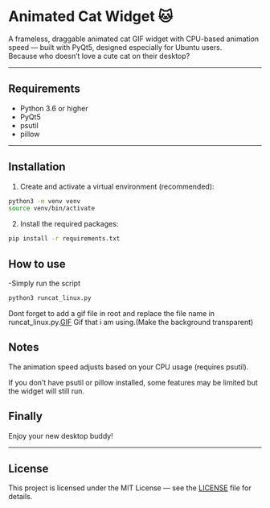 # Animated Cat Widget 🐱

A frameless, draggable animated cat GIF widget with CPU-based animation speed — built with PyQt5, designed especially for Ubuntu users.  
Because who doesn’t love a cute cat on their desktop?

---

## Requirements

- Python 3.6 or higher
- PyQt5
- psutil
- pillow

---

## Installation

1. Create and activate a virtual environment (recommended):

```bash
python3 -m venv venv
source venv/bin/activate
```

2. Install the required packages:

```bash
pip install -r requirements.txt

```

## How to use

-Simply run the script

```bash
python3 runcat_linux.py

```
Dont forget to add a gif file in root and replace the file name in runcat_linux.py.[GIF](https://media2.giphy.com/media/v1.Y2lkPTc5MGI3NjExcHVhbXVhbmtyYXU0ZDZ5ajRzdjkwb3ZiOW84ZzhhNDIwbjNxNWx6eiZlcD12MV9pbnRlcm5hbF9naWZfYnlfaWQmY3Q9Zw/aiqIqtW2utnkk/giphy.gif)
Gif that i am using.(Make the background transparent)

## Notes

The animation speed adjusts based on your CPU usage (requires psutil).

If you don’t have psutil or pillow installed, some features may be limited but the widget will still run.

## Finally

Enjoy your new desktop buddy!

---

## License

This project is licensed under the MIT License — see the [LICENSE](LICENSE) file for details.
